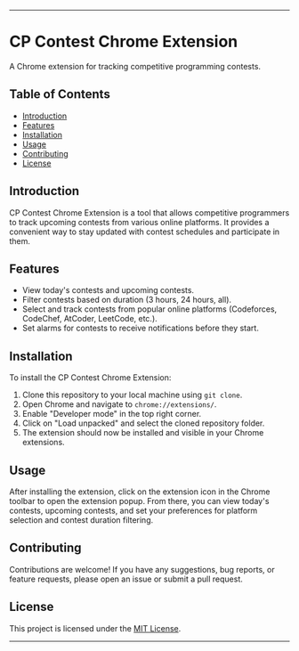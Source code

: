 

---

# CP Contest Chrome Extension

A Chrome extension for tracking competitive programming contests.

## Table of Contents

- [Introduction](#introduction)
- [Features](#features)
- [Installation](#installation)
- [Usage](#usage)
- [Contributing](#contributing)
- [License](#license)

## Introduction

CP Contest Chrome Extension is a tool that allows competitive programmers to track upcoming contests from various online platforms. It provides a convenient way to stay updated with contest schedules and participate in them.

## Features

- View today's contests and upcoming contests.
- Filter contests based on duration (3 hours, 24 hours, all).
- Select and track contests from popular online platforms (Codeforces, CodeChef, AtCoder, LeetCode, etc.).
- Set alarms for contests to receive notifications before they start.

## Installation

To install the CP Contest Chrome Extension:

1. Clone this repository to your local machine using `git clone`.
2. Open Chrome and navigate to `chrome://extensions/`.
3. Enable "Developer mode" in the top right corner.
4. Click on "Load unpacked" and select the cloned repository folder.
5. The extension should now be installed and visible in your Chrome extensions.

## Usage

After installing the extension, click on the extension icon in the Chrome toolbar to open the extension popup. From there, you can view today's contests, upcoming contests, and set your preferences for platform selection and contest duration filtering.

## Contributing

Contributions are welcome! If you have any suggestions, bug reports, or feature requests, please open an issue or submit a pull request.

## License

This project is licensed under the [MIT License](LICENSE).

---

